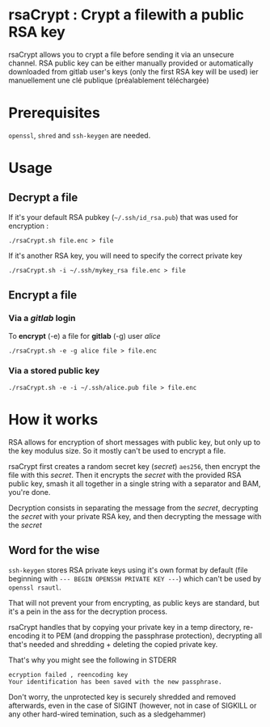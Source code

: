 # rsaCrypt : Crypt a filewith a public RSA key

rsaCrypt allows you to crypt a file before sending it via an unsecure channel. RSA public key can be either manually provided or automatically downloaded from gitlab user's keys (only the first RSA key will be used)
ier manuellement une clé publique (préalablement téléchargée)

# Prerequisites

`openssl`, `shred` and `ssh-keygen` are needed.

# Usage 

## Decrypt a file 

If it's your default RSA pubkey (`~/.ssh/id_rsa.pub`) that was used for encryption :

`./rsaCrypt.sh file.enc > file`

If it's another RSA key, you will need to specify the correct private key 

`./rsaCrypt.sh -i ~/.ssh/mykey_rsa file.enc > file`

## Encrypt a file

### Via a _gitlab_ login

To **encrypt** (-e) a file for **gitlab** (-g) user _alice_

`./rsaCrypt.sh -e -g alice file > file.enc`

### Via a stored public key

`./rsaCrypt.sh -e -i ~/.ssh/alice.pub file > file.enc`

# How it works

RSA allows for encryption of short messages with public key, but only up to the key modulus size. So it mostly can't be used to encrypt a file.

rsaCrypt first creates a random secret key (_secret_) `aes256`, then encrypt the file with this _secret_. Then it encrypts the _secret_ with the provided RSA public key, smash it all together in a single string with a separator and BAM, you're done.

Decryption consists in separating the message from the _secret_, decrypting the _secret_ with your private RSA key, and then decrypting the message with the _secret_

## Word for the wise

`ssh-keygen` stores RSA private keys using it's own format by default (file beginning with `--- BEGIN OPENSSH PRIVATE KEY ---`) which can't be used by `openssl rsautl`.

That will not prevent your from encrypting, as public keys are standard, but it's a pein in the ass for the decryption process.

rsaCrypt handles that by copying your private key in a temp directory, re-encoding it to PEM (and dropping the passphrase protection), decrypting all that's needed and shredding + deleting the copied private key.

That's why you might see the following in STDERR 
```
ecryption failed , reencoding key
Your identification has been saved with the new passphrase.
```

Don't worry, the unprotected key is securely shredded and removed afterwards, even in the case of SIGINT (however, not in case of SIGKILL or any other hard-wired temination, such as a sledgehammer)
